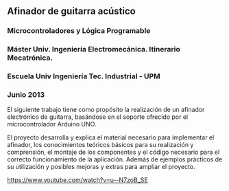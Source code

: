 ## Afinador de guitarra acústico

### Microcontroladores y Lógica Programable

### Máster Univ. Ingeniería Electromecánica. Itinerario Mecatrónica.

### Escuela Univ Ingeniería Tec. Industrial - UPM

### Junio 2013

El siguiente trabajo tiene como propósito la realización de un afinador electrónico de guitarra, basándose en el soporte ofrecido por el microcontrolador Arduino UNO.

El proyecto desarrolla y explica el material necesario para implementar el afinador, los conocimientos teóricos básicos para su realización y comprensión, el montaje de los componentes y el código necesario para el correcto funcionamiento de la aplicación. Además de ejemplos prácticos de su utilización y posibles mejoras y extras para ampliar el proyecto.

https://www.youtube.com/watch?v=u--N7zoB_SE
